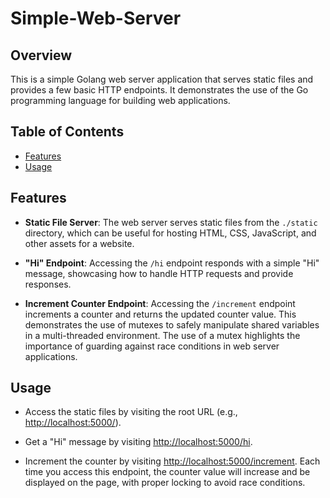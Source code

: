 # Simple-Web-Server

## Overview
This is a simple Golang web server application that serves static files and provides a few basic HTTP endpoints. It demonstrates the use of the Go programming language for building web applications.

## Table of Contents

- [Features](#features)
- [Usage](#usage)

## Features

- **Static File Server**: The web server serves static files from the `./static` directory, which can be useful for hosting HTML, CSS, JavaScript, and other assets for a website.

- **"Hi" Endpoint**: Accessing the `/hi` endpoint responds with a simple "Hi" message, showcasing how to handle HTTP requests and provide responses.

- **Increment Counter Endpoint**: Accessing the `/increment` endpoint increments a counter and returns the updated counter value. This demonstrates the use of mutexes to safely manipulate shared variables in a multi-threaded environment. The use of a mutex highlights the importance of guarding against race conditions in web server applications.

## Usage

- Access the static files by visiting the root URL (e.g., [http://localhost:5000/](http://localhost:5000/)).

- Get a "Hi" message by visiting [http://localhost:5000/hi](http://localhost:5000/hi).

- Increment the counter by visiting [http://localhost:5000/increment](http://localhost:5000/increment). Each time you access this endpoint, the counter value will increase and be displayed on the page, with proper locking to avoid race conditions.

